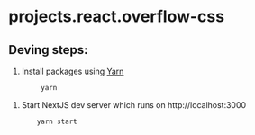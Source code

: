 # projects.react.overflow-css

## Deving steps:

1.  Install packages using [Yarn](https://classic.yarnpkg.com/en/)

```bash
        yarn
```

1.  Start NextJS dev server which runs on http://localhost:3000

```bash
       yarn start
```
